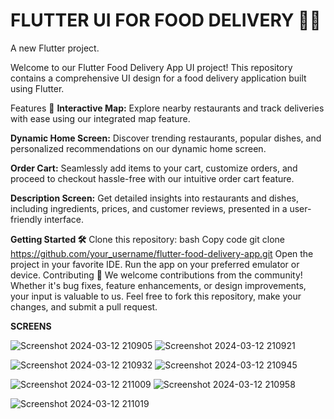 # FLUTTER UI FOR FOOD DELIVERY 🍔📱

A new Flutter project.

Welcome to our Flutter Food Delivery App UI project! This repository contains a comprehensive UI design for a food delivery application built using Flutter.

Features 🚀
**Interactive Map:** 
           Explore nearby restaurants and track deliveries with ease using our integrated map feature.

**Dynamic Home Screen:** 
           Discover trending restaurants, popular dishes, and personalized recommendations on our dynamic home screen.

**Order Cart:** 
           Seamlessly add items to your cart, customize orders, and proceed to checkout hassle-free with our intuitive order cart feature.

**Description Screen:** 
           Get detailed insights into restaurants and dishes, including ingredients, prices, and customer reviews, presented in a user-friendly interface.

**Getting Started 🛠️**
Clone this repository:
bash
Copy code
git clone https://github.com/your_username/flutter-food-delivery-app.git
Open the project in your favorite IDE.
Run the app on your preferred emulator or device.
Contributing 🌟
We welcome contributions from the community! Whether it's bug fixes, feature enhancements, or design improvements, your input is valuable to us. Feel free to fork this repository, make your changes, and submit a pull request.

**SCREENS**

![Screenshot 2024-03-12 210905](https://github.com/Hari15112003/FLUTTER_UI_02/assets/96382443/20812154-c05e-413a-85d6-0d38b1271471)
![Screenshot 2024-03-12 210921](https://github.com/Hari15112003/FLUTTER_UI_02/assets/96382443/c8d097ca-7816-4830-80e7-89e745dbad2a)

![Screenshot 2024-03-12 210932](https://github.com/Hari15112003/FLUTTER_UI_02/assets/96382443/c99692a3-7131-4552-bac6-faa465bf4dd3)
![Screenshot 2024-03-12 210945](https://github.com/Hari15112003/FLUTTER_UI_02/assets/96382443/7f2ee748-71fd-4c3c-929c-307c68fe47d1)

![Screenshot 2024-03-12 211009](https://github.com/Hari15112003/FLUTTER_UI_02/assets/96382443/739c59bd-37ff-49e3-9daa-d5bb5a17eee7)
![Screenshot 2024-03-12 210958](https://github.com/Hari15112003/FLUTTER_UI_02/assets/96382443/47179aa2-65e1-4a1f-b6a2-2f2066724335)

![Screenshot 2024-03-12 211019](https://github.com/Hari15112003/FLUTTER_UI_02/assets/96382443/57a0c22a-09d3-4b8c-a92d-22b5a4bb4995)
